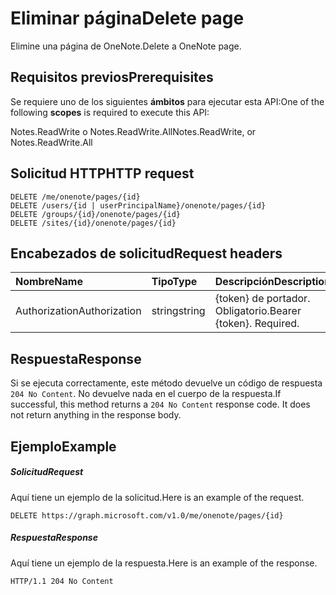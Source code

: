 # <a name="delete-page"></a><span data-ttu-id="03896-101">Eliminar página</span><span class="sxs-lookup"><span data-stu-id="03896-101">Delete page</span></span>

<span data-ttu-id="03896-102">Elimine una página de OneNote.</span><span class="sxs-lookup"><span data-stu-id="03896-102">Delete a OneNote page.</span></span>
## <a name="prerequisites"></a><span data-ttu-id="03896-103">Requisitos previos</span><span class="sxs-lookup"><span data-stu-id="03896-103">Prerequisites</span></span>
<span data-ttu-id="03896-104">Se requiere uno de los siguientes **ámbitos** para ejecutar esta API:</span><span class="sxs-lookup"><span data-stu-id="03896-104">One of the following **scopes** is required to execute this API:</span></span>   

<span data-ttu-id="03896-105">Notes.ReadWrite o Notes.ReadWrite.All</span><span class="sxs-lookup"><span data-stu-id="03896-105">Notes.ReadWrite, or Notes.ReadWrite.All</span></span> 

## <a name="http-request"></a><span data-ttu-id="03896-106">Solicitud HTTP</span><span class="sxs-lookup"><span data-stu-id="03896-106">HTTP request</span></span>
<!-- { "blockType": "ignored" } -->
```http
DELETE /me/onenote/pages/{id}
DELETE /users/{id | userPrincipalName}/onenote/pages/{id}
DELETE /groups/{id}/onenote/pages/{id}
DELETE /sites/{id}/onenote/pages/{id}
```
## <a name="request-headers"></a><span data-ttu-id="03896-107">Encabezados de solicitud</span><span class="sxs-lookup"><span data-stu-id="03896-107">Request headers</span></span>
| <span data-ttu-id="03896-108">Nombre</span><span class="sxs-lookup"><span data-stu-id="03896-108">Name</span></span>       | <span data-ttu-id="03896-109">Tipo</span><span class="sxs-lookup"><span data-stu-id="03896-109">Type</span></span> | <span data-ttu-id="03896-110">Descripción</span><span class="sxs-lookup"><span data-stu-id="03896-110">Description</span></span>|
|:---------------|:--------|:----------|
| <span data-ttu-id="03896-111">Authorization</span><span class="sxs-lookup"><span data-stu-id="03896-111">Authorization</span></span>  | <span data-ttu-id="03896-112">string</span><span class="sxs-lookup"><span data-stu-id="03896-112">string</span></span>  | <span data-ttu-id="03896-p101">{token} de portador. Obligatorio.</span><span class="sxs-lookup"><span data-stu-id="03896-p101">Bearer {token}. Required.</span></span> |

## <a name="response"></a><span data-ttu-id="03896-115">Respuesta</span><span class="sxs-lookup"><span data-stu-id="03896-115">Response</span></span>

<span data-ttu-id="03896-p102">Si se ejecuta correctamente, este método devuelve un código de respuesta `204 No Content`. No devuelve nada en el cuerpo de la respuesta.</span><span class="sxs-lookup"><span data-stu-id="03896-p102">If successful, this method returns a `204 No Content` response code. It does not return anything in the response body.</span></span>

## <a name="example"></a><span data-ttu-id="03896-118">Ejemplo</span><span class="sxs-lookup"><span data-stu-id="03896-118">Example</span></span>
##### <a name="request"></a><span data-ttu-id="03896-119">Solicitud</span><span class="sxs-lookup"><span data-stu-id="03896-119">Request</span></span>
<span data-ttu-id="03896-120">Aquí tiene un ejemplo de la solicitud.</span><span class="sxs-lookup"><span data-stu-id="03896-120">Here is an example of the request.</span></span>
<!-- {
  "blockType": "request",
  "name": "delete_page"
}-->
```http
DELETE https://graph.microsoft.com/v1.0/me/onenote/pages/{id}
```
##### <a name="response"></a><span data-ttu-id="03896-121">Respuesta</span><span class="sxs-lookup"><span data-stu-id="03896-121">Response</span></span>
<span data-ttu-id="03896-122">Aquí tiene un ejemplo de la respuesta.</span><span class="sxs-lookup"><span data-stu-id="03896-122">Here is an example of the response.</span></span>
<!-- {
  "blockType": "response",
  "truncated": true
} -->
```http
HTTP/1.1 204 No Content
```

<!-- uuid: 8fcb5dbc-d5aa-4681-8e31-b001d5168d79
2015-10-25 14:57:30 UTC -->
<!-- {
  "type": "#page.annotation",
  "description": "Delete page",
  "keywords": "",
  "section": "documentation",
  "tocPath": ""
}-->